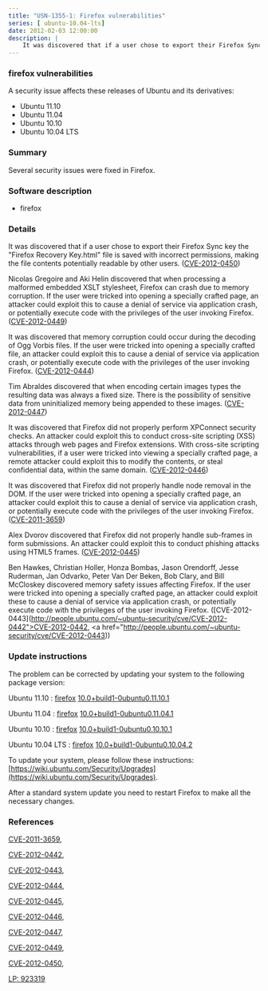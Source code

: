 ```yaml
---
title: "USN-1355-1: Firefox vulnerabilities"
series: [ ubuntu-10.04-lts]
date: 2012-02-03 12:00:00
description: |
    It was discovered that if a user chose to export their Firefox Sync key the &quot;Firefox Recovery Key.html&quot; file is saved with incorrect permissions, making the file contents potentially readable by other users. ([CVE-2012-0450](http://people.ubuntu.com/~ubuntu-security/cve/CVE-2012-0450))
--- 
```

 
 


### firefox vulnerabilities

A security issue affects these releases of Ubuntu and its derivatives:

* Ubuntu 11.10
* Ubuntu 11.04
* Ubuntu 10.10
* Ubuntu 10.04 LTS

### Summary

Several security issues were fixed in Firefox. 

### Software description

* firefox 

### Details

It was discovered that if a user chose to export their Firefox Sync key the &quot;Firefox Recovery Key.html&quot; file is saved with incorrect permissions, making the file contents potentially readable by other users. ([CVE-2012-0450](http://people.ubuntu.com/~ubuntu-security/cve/CVE-2012-0450))

Nicolas Gregoire and Aki Helin discovered that when processing a malformed embedded XSLT stylesheet, Firefox can crash due to memory corruption. If the user were tricked into opening a specially crafted page, an attacker could exploit this to cause a denial of service via application crash, or potentially execute code with the privileges of the user invoking Firefox. ([CVE-2012-0449](http://people.ubuntu.com/~ubuntu-security/cve/CVE-2012-0449))

It was discovered that memory corruption could occur during the decoding of Ogg Vorbis files. If the user were tricked into opening a specially crafted file, an attacker could exploit this to cause a denial of service via application crash, or potentially execute code with the privileges of the user invoking Firefox. ([CVE-2012-0444](http://people.ubuntu.com/~ubuntu-security/cve/CVE-2012-0444))

Tim Abraldes discovered that when encoding certain images types the resulting data was always a fixed size. There is the possibility of sensitive data from uninitialized memory being appended to these images. ([CVE-2012-0447](http://people.ubuntu.com/~ubuntu-security/cve/CVE-2012-0447))

It was discovered that Firefox did not properly perform XPConnect security checks. An attacker could exploit this to conduct cross-site scripting (XSS) attacks through web pages and Firefox extensions. With cross-site scripting vulnerabilities, if a user were tricked into viewing a specially crafted page, a remote attacker could exploit this to modify the contents, or steal confidential data, within the same domain. ([CVE-2012-0446](http://people.ubuntu.com/~ubuntu-security/cve/CVE-2012-0446))

It was discovered that Firefox did not properly handle node removal in the DOM. If the user were tricked into opening a specially crafted page, an attacker could exploit this to cause a denial of service via application crash, or potentially execute code with the privileges of the user invoking Firefox. ([CVE-2011-3659](http://people.ubuntu.com/~ubuntu-security/cve/CVE-2011-3659))

Alex Dvorov discovered that Firefox did not properly handle sub-frames in form submissions. An attacker could exploit this to conduct phishing attacks using HTML5 frames. ([CVE-2012-0445](http://people.ubuntu.com/~ubuntu-security/cve/CVE-2012-0445))

Ben Hawkes, Christian Holler, Honza Bombas, Jason Orendorff, Jesse Ruderman, Jan Odvarko, Peter Van Der Beken, Bob Clary, and Bill McCloskey discovered memory safety issues affecting Firefox. If the user were tricked into opening a specially crafted page, an attacker could exploit these to cause a denial of service via application crash, or potentially execute code with the privileges of the user invoking Firefox. ([CVE-2012-0443](http://people.ubuntu.com/~ubuntu-security/cve/CVE-2012-0442">CVE-2012-0442</a>, <a href="http://people.ubuntu.com/~ubuntu-security/cve/CVE-2012-0443)) 

### Update instructions

The problem can be corrected by updating your system to the following package version:

Ubuntu 11.10
 : [firefox](https://launchpad.net/ubuntu/+source/firefox) <span> [10.0+build1-0ubuntu0.11.10.1](https://launchpad.net/ubuntu/+source/firefox/10.0+build1-0ubuntu0.11.10.1) </span> 

Ubuntu 11.04
 : [firefox](https://launchpad.net/ubuntu/+source/firefox) <span> [10.0+build1-0ubuntu0.11.04.1](https://launchpad.net/ubuntu/+source/firefox/10.0+build1-0ubuntu0.11.04.1) </span> 

Ubuntu 10.10
 : [firefox](https://launchpad.net/ubuntu/+source/firefox) <span> [10.0+build1-0ubuntu0.10.10.1](https://launchpad.net/ubuntu/+source/firefox/10.0+build1-0ubuntu0.10.10.1) </span> 

Ubuntu 10.04 LTS
 : [firefox](https://launchpad.net/ubuntu/+source/firefox) <span> [10.0+build1-0ubuntu0.10.04.2](https://launchpad.net/ubuntu/+source/firefox/10.0+build1-0ubuntu0.10.04.2) </span> 

To update your system, please follow these instructions: [https://wiki.ubuntu.com/Security/Upgrades](https://wiki.ubuntu.com/Security/Upgrades).

After a standard system update you need to restart Firefox to make all the necessary changes. 

### References

 
 [CVE-2011-3659](http://people.ubuntu.com/~ubuntu-security/cve/CVE-2011-3659), 

 [CVE-2012-0442](http://people.ubuntu.com/~ubuntu-security/cve/CVE-2012-0442), 

 [CVE-2012-0443](http://people.ubuntu.com/~ubuntu-security/cve/CVE-2012-0443), 

 [CVE-2012-0444](http://people.ubuntu.com/~ubuntu-security/cve/CVE-2012-0444), 

 [CVE-2012-0445](http://people.ubuntu.com/~ubuntu-security/cve/CVE-2012-0445), 

 [CVE-2012-0446](http://people.ubuntu.com/~ubuntu-security/cve/CVE-2012-0446), 

 [CVE-2012-0447](http://people.ubuntu.com/~ubuntu-security/cve/CVE-2012-0447), 

 [CVE-2012-0449](http://people.ubuntu.com/~ubuntu-security/cve/CVE-2012-0449), 

 [CVE-2012-0450](http://people.ubuntu.com/~ubuntu-security/cve/CVE-2012-0450), 

 [LP: 923319](https://launchpad.net/bugs/923319)
 

